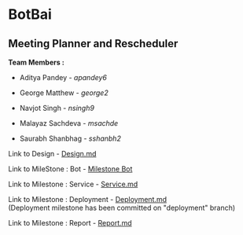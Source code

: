 # BotBai

## Meeting Planner and Rescheduler

**Team Members :**

- Aditya Pandey - *apandey6*

- George Matthew - *george2*

- Navjot Singh - *nsingh9*

- Malayaz Sachdeva - *msachde*

- Saurabh Shanbhag - *sshanbh2*



Link to Design - [Design.md](https://github.com/navisingh14/SlackBot/blob/master/Design.md)

Link to MileStone : Bot - [Milestone Bot](https://github.ncsu.edu/nsingh9/CSC510-Bot/blob/master/BotBai/README.md)

Link to Milestone : Service - [Service.md](https://github.ncsu.edu/nsingh9/CSC510-Bot/blob/master/SERVICE.md)

Link to Milestone : Deployment - [Deployment.md](https://github.ncsu.edu/nsingh9/CSC510-Bot/blob/deployment/DEPLOYMENT.md)   
(Deployment milestone has been committed on "deployment" branch)


Link to Milestone : Report - [Report.md](https://github.ncsu.edu/nsingh9/CSC510-Bot/blob/master/REPORT.md)
